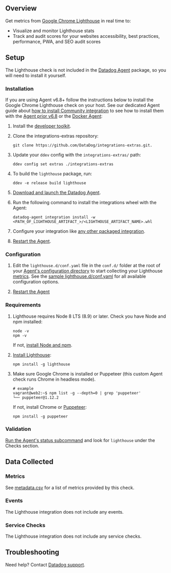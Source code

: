 ## Overview

Get metrics from [Google Chrome Lighthouse][1] in real time to:
* Visualize and monitor Lighthouse stats
* Track and audit scores for your websites accessibility, best practices, performance, PWA, and SEO audit scores

## Setup

The Lighthouse check is not included in the [Datadog Agent][2] package, so you will need to install it yourself.

### Installation

If you are using Agent v6.8+ follow the instructions below to install the Google Chrome Lighthouse check on your host. See our dedicated Agent guide about [how to install Community integration][3] to see how to install them with the [Agent prior v6.8][4] or the [Docker Agent][5]:

1. Install the [developer toolkit][6].
2. Clone the integrations-extras repository:

    ```
    git clone https://github.com/DataDog/integrations-extras.git.
    ```

3. Update your `ddev` config with the `integrations-extras/` path:

    ```
    ddev config set extras ./integrations-extras
    ```

4. To build the `lighthouse` package, run:

    ```
    ddev -e release build lighthouse
    ```

5. [Download and launch the Datadog Agent][7].
6. Run the following command to install the integrations wheel with the Agent:

    ```
    datadog-agent integration install -w <PATH_OF_LIGHTHOUSE_ARTIFACT_>/<LIGHTHOUSE_ARTIFACT_NAME>.whl
    ```

7. Configure your integration like [any other packaged integration][8].
8. [Restart the Agent][9].

### Configuration

1. Edit the `lighthouse.d/conf.yaml` file in the `conf.d/` folder at the root of your [Agent's configuration directory][10] to start collecting your Lighthouse [metrics](#metrics).
  See the [sample lighthouse.d/conf.yaml][11] for all available configuration options.

2. [Restart the Agent][12]

### Requirements

1. Lighthouse requires Node 8 LTS (8.9) or later. Check you have Node and npm installed:

    ```
    node -v
    npm -v
    ```

    If not, [install Node and npm][13].

2. [Install Lighthouse][14]:

    ```
    npm install -g lighthouse
    ```

3. Make sure Google Chrome is installed or Puppeteer (this custom Agent check runs Chrome in headless mode).

    ```
    # example
    vagrant@web2:~$ npm list -g --depth=0 | grep 'puppeteer'
    └── puppeteer@1.12.2
    ```

    If not, install Chrome or [Puppeteer][15]:

    ```
    npm install -g puppeteer
    ```

### Validation

[Run the Agent's status subcommand][16] and look for `lighthouse` under the Checks section.

## Data Collected
### Metrics
See [metadata.csv][17] for a list of metrics provided by this check.

### Events
The Lighthouse integration does not include any events.

### Service Checks
The Lighthouse integration does not include any service checks.

## Troubleshooting
Need help? Contact [Datadog support][18].

[1]: https://developers.google.com/web/tools/lighthouse
[2]: https://app.datadoghq.com/account/settings#agent
[3]: https://docs.datadoghq.com/agent/guide/community-integrations-installation-with-docker-agent
[4]: https://docs.datadoghq.com/agent/guide/community-integrations-installation-with-docker-agent/?tab=agentpriorto68
[5]: https://docs.datadoghq.com/agent/guide/community-integrations-installation-with-docker-agent/?tab=docker
[6]: https://docs.datadoghq.com/developers/integrations/new_check_howto/#developer-toolkit
[7]: https://app.datadoghq.com/account/settings#agent
[8]: https://docs.datadoghq.com/getting_started/integrations
[9]: https://docs.datadoghq.com/agent/guide/agent-commands/?tab=agentv6#restart-the-agent
[10]: https://docs.datadoghq.com/agent/guide/agent-configuration-files/?tab=agentv6#agent-configuration-directory
[11]: https://github.com/DataDog/integrations-extras/blob/master/lighthouse/datadog_checks/lighthouse/data/conf.yaml.example
[12]: https://docs.datadoghq.com/agent/guide/agent-commands/?tab=agentv6#start-stop-and-restart-the-agent
[13]: https://nodejs.org/en/download
[14]: https://github.com/GoogleChrome/lighthouse
[15]: https://github.com/GoogleChrome/puppeteer
[16]: https://docs.datadoghq.com/agent/guide/agent-commands/#agent-status-and-information
[17]: https://github.com/DataDog/integrations-extras/blob/master/lighthouse/datadog_checks/lighthouse/metadata.csv
[18]: https://docs.datadoghq.com/help
